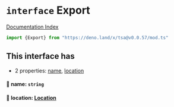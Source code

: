 # `interface` Export

[Documentation Index](../README.md)

```ts
import {Export} from "https://deno.land/x/tsa@v0.0.57/mod.ts"
```

## This interface has

- 2 properties:
[name](#-name-string),
[location](#-location-location)


#### 📄 name: `string`



#### 📄 location: [Location](../interface.Location/README.md)



